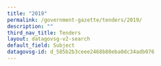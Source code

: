 ```yaml
---
title: "2019"
permalink: /government-gazette/tenders/2019/
description: ""
third_nav_title: Tenders
layout: datagovsg-v2-search
default_field: Subject
datagovsg-id: d_585b2b3ceee2468b80eba0dc34adb076
---
```

